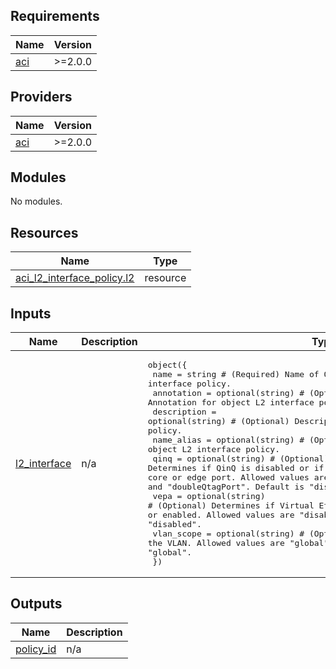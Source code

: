 <!-- BEGIN_TF_DOCS -->
## Requirements

| Name | Version |
|------|---------|
| <a name="requirement_aci"></a> [aci](#requirement\_aci) | >=2.0.0 |

## Providers

| Name | Version |
|------|---------|
| <a name="provider_aci"></a> [aci](#provider\_aci) | >=2.0.0 |

## Modules

No modules.

## Resources

| Name | Type |
|------|------|
| [aci_l2_interface_policy.l2](https://registry.terraform.io/providers/CiscoDevNet/aci/latest/docs/resources/l2_interface_policy) | resource |

## Inputs

| Name | Description | Type | Default | Required |
|------|-------------|------|---------|:--------:|
| <a name="input_l2_interface"></a> [l2\_interface](#input\_l2\_interface) | n/a | <pre>object({<br>    name        = string # (Required) Name of Object L2 interface policy.<br>    annotation  = optional(string) # (Optional) Annotation for object L2 interface policy.<br>    description = optional(string) # (Optional) Description for object L2 interface policy.<br>    name_alias  = optional(string) # (Optional) Name alias for object L2 interface policy.<br>    qinq        = optional(string) # (Optional) Determines if QinQ is disabled or if the port should be considered a core or edge port. Allowed values are "disabled", "edgePort", "corePort" and "doubleQtagPort". Default is "disabled".<br>    vepa        = optional(string) # (Optional) Determines if Virtual Ethernet Port Aggregator is disabled or enabled. Allowed values are "disabled" and "enabled". Default is "disabled".<br>    vlan_scope  = optional(string) # (Optional) The scope of the VLAN. Allowed values are "global" and "portlocal". Default is "global".<br>  })</pre> | n/a | yes |

## Outputs

| Name | Description |
|------|-------------|
| <a name="output_policy_id"></a> [policy\_id](#output\_policy\_id) | n/a |
<!-- END_TF_DOCS -->